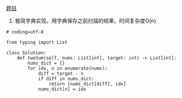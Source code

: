 [题目](https://leetcode-cn.com/problems/two-sum/)

1. 极简字典实现。用字典保存之前扫描的结果。时间复杂度O(n)

```
# coding=utf-8

from typing import List

class Solution:
    def twoSum(self, nums: List[int], target: int) -> List[int]:
        nums_dict = {}
        for idx, n in enumerate(nums):
            diff = target - n
            if diff in nums_dict:
                return [nums_dict[diff], idx]
            nums_dict[n] = idx
```
